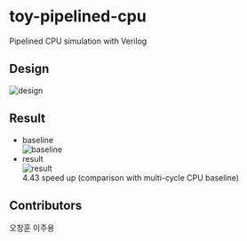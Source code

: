 # toy-pipelined-cpu
Pipelined CPU simulation with Verilog

## Design
![design](https://user-images.githubusercontent.com/20160685/120676630-33ba7a00-c4d1-11eb-8f57-ae46392b0af4.PNG)

## Result
- baseline     
![baseline](https://user-images.githubusercontent.com/20160685/120676645-361cd400-c4d1-11eb-84a7-cf44058ec79d.PNG)  
- result     
![result](https://user-images.githubusercontent.com/20160685/120676650-374e0100-c4d1-11eb-90f1-9a6ea4a79ee2.PNG)    
4.43 speed up (comparison with multi-cycle CPU baseline)

## Contributors
오창훈
이주용
